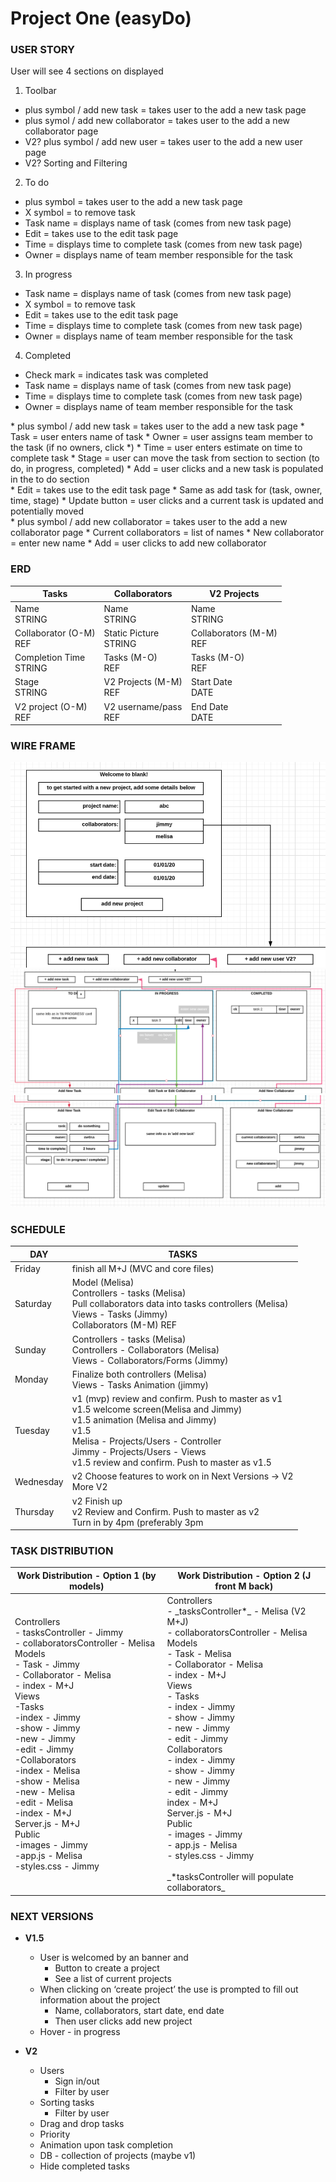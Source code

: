 # Project One (easyDo)


### __USER STORY__

User will see 4 sections on displayed

1. Toolbar
  * <div class="text-red">plus symbol / add new task  = takes user to the add a new task page</div>
  * <div class="text-purple">plus symol / add new collaborator  = takes user to the add a new collaborator page</div> 
  * V2? plus symbol / add new user  = takes user to the add a new user page
  * V2? Sorting and Filtering

2. To do
  * plus symbol  = takes user to the add a new task page 
  * X symbol = to remove task
  * Task name  = displays name of task (comes from new task page)
  * <div class="text-blue">Edit = takes use to the edit task page</div>
  * Time = displays time to complete task (comes from new task page)
  * Owner = displays name of team member responsible for the task

3. In progress 
  * Task name  = displays name of task (comes from new task page)
  * X symbol = to remove task
  * Edit = takes use to the edit task page
  * Time = displays time to complete task (comes from new task page)
  * Owner = displays name of team member responsible for the task

4. Completed 
  * Check mark = indicates task was completed
  * Task name  = displays name of task (comes from new task page)
  * Time = displays time to complete task (comes from new task page) 
  * Owner = displays name of team member responsible for the task

<!-- ##### Reference 'add newtask' 'Edit' and 'add new collaborator' above -->
<div class="text-red">
* plus symbol / add new task  = takes user to the add a new task page
	* Task = user enters name of task
	* Owner = user assigns team member to the task (if no owners, click *)
	* Time = user enters estimate on time to complete task
  * Stage = user can move the task from section to section (to do, in progress, completed)
  * Add = user clicks and a new task is populated in the to do section
</div>

<div class="text-blue">
* Edit = takes use to the edit task page
	* Same as add task for (task, owner, time, stage)
	* Update button = user clicks and a current task is updated and potentially moved
</div>

<div class="text-purple">
* plus symbol / add new collaborator  = takes user to the add a new collaborator page
	* Current collaborators = list of names
	* New collaborator = enter new name
	* Add = user clicks to add new collaborator
</div>

### __ERD__
<!-- erd table start -->
<table>

<thead>
<tr>
<th>Tasks</th>
<th>Collaborators</th>
<th>V2 Projects</th>
</tr>
</thead>

<tbody>
<tr>
<td>Name <div class="text-blue">STRING</div></td>
<td>Name <div class="text-blue">STRING</div></td>
<td>Name <div class="text-blue">STRING</div></td>
</tr>

<tr>
<td>Collaborator (O-M) <div class="text-blue">REF<div></td>
<td>Static Picture <div class="text-blue">STRING</div></td>
<td>Collaborators (M-M) <div class="text-blue">REF<div></td>
</tr>

<tr>
<td>Completion Time <div class="text-blue">STRING</div></td>
<td>Tasks (M-O) <div class="text-blue">REF<div></td>
<td>Tasks (M-O) <div class="text-blue">REF<div></td>
</tr>

<tr>
<td>Stage <div class="text-blue">STRING</div></td>
<td>V2 Projects (M-M) <div class="text-blue">REF<div></td>
<td>Start Date <div class="text-blue">DATE</div></td>
</tr>

<tr>
<td>V2 project (O-M) <div class="text-blue">REF<div></td>
<td>V2 username/pass <div class="text-blue">REF<div></td>
<td>End Date <div class="text-blue">DATE</div></td>
</tr>
</tbody>

</table>
<!-- erd table end -->


### __WIRE FRAME__
![wireframe3](wireframe-images/easyDo-wireframe3.png)
![wireframe1](wireframe-images/easyDo-wireframe1.png)
![wireframe2](wireframe-images/easyDo-wireframe2.png)


### __SCHEDULE__
<!-- schedule table start -->
<table>

<thead>
<tr>
<th>DAY</th>
<th>TASKS</th>
</tr>
</thead>

<tbody>
<tr>
<td>Friday</td>
<td>finish all M+J (MVC and core files)</td>
</tr>

<tr>
<td>Saturday</td>
<td>
  Model (Melisa)<br>
  Controllers - tasks (Melisa)<br>
  Pull collaborators data into tasks controllers (Melisa)<br>
  Views - Tasks (Jimmy)<br>
  Collaborators (M-M) REF<br>
</tr>

<tr>
<td>Sunday</td>
<td>
  Controllers - tasks (Melisa)<br>
  Controllers - Collaborators (Melisa)<br>
  Views - Collaborators/Forms (Jimmy)<br>
</td>
</tr>

<tr>
<td>Monday</td>
<td>
  Finalize both controllers (Melisa)<br>
  Views - Tasks Animation (jimmy)<br>
</td>
</tr>

<tr>
<td>Tuesday</td>
<td>
  v1 (mvp) review and confirm. Push to master as v1<br>
  v1.5 welcome screen(Melisa and Jimmy)<br>
  v1.5 animation (Melisa and Jimmy)<br>
  v1.5 <br>
    Melisa - Projects/Users - Controller<br>
    Jimmy - Projects/Users - Views<br>
  v1.5 review and confirm. Push to master as v1.5<br>
</td>
</tr>

<tr>
<td>Wednesday</td>
<td>
  v2 Choose features to work on in Next Versions -> V2<br>
  More V2<br>
</td>
</tr>

<tr>
<td>Thursday</td>
<td>
  v2 Finish up<br>
  v2 Review and Confirm. Push to master as v2<br>
  Turn in by 4pm (preferably 3pm<br>
</td>
</tr>

</tbody>

</table>
<!-- schedule table end -->


### __TASK DISTRIBUTION__
<!-- task distribution table start -->
<table>

<thead>
<tr>
<th>Work Distribution - Option 1 (by models)</th>
<th>Work Distribution - Option 2 (J front M back)</th>
</tr>
</thead>

<body>
<tr>
<td>
Controllers<br>
  - tasksController  -  Jimmy<br>
  - collaboratorsController  -  Melisa<br>
Models<br>
  - Task  -  Jimmy<br>
  - Collaborator  -  Melisa<br>
  - index  -  M+J<br>
Views<br>
  -Tasks<br>
    -index   -  Jimmy<br>
    -show  -  Jimmy<br>
    -new  -  Jimmy<br>
    -edit  -  Jimmy<br>
  -Collaborators<br>
    -index   -  Melisa<br>
    -show  -  Melisa<br>
    -new  -  Melisa<br>
    -edit  -  Melisa<br>
  -index  -  M+J<br>
Server.js  -  M+J<br>
Public<br>
  -images  -  Jimmy<br>
  -app.js  -  Melisa<br>
  -styles.css  -  Jimmy<br>
</td>

<td>
Controllers<br>
  - _tasksController*_  -  Melisa (V2 M+J)<br>
  - collaboratorsController  -  Melisa<br>
Models<br>
  - Task  -  Melisa<br>
  - Collaborator  -  Melisa<br>
  - index  -  M+J<br>
Views<br>
  - Tasks<br>
    - index   -  Jimmy<br>
    - show  -  Jimmy<br>
    - new  -  Jimmy<br>
    - edit  -  Jimmy<br>
  Collaborators<br>
    - index   -  Jimmy<br>
    - show  -  Jimmy<br>
    - new  -  Jimmy<br>
    - edit  -  Jimmy<br>
  index  -  M+J<br>
Server.js  -  M+J<br>
Public<br>
  - images  -  Jimmy<br>
  - app.js  -  Melisa<br>
  - styles.css  -  Jimmy<br>
<br>
_*tasksController will populate collaborators_<br>
</td>
</tr>
</body>

</table>
<!-- task distribution table end -->


### __NEXT VERSIONS__
- __V1.5__
  - User is welcomed by an banner and 
    - Button to create a project
    - See a list of current projects
  - When clicking on ‘create project’ the use is prompted to fill out information about the project 
	  - Name, collaborators, start date, end date
	  - Then user clicks add new project
  - Hover - in progress

- __V2__
  - Users
	  - Sign in/out
	  - Filter by user
  - Sorting tasks
	  - Filter by user
  - Drag and drop tasks
  - Priority
  - Animation upon task completion
  - DB - collection of projects (maybe v1)
  - Hide completed tasks